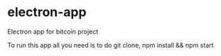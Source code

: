 # electron-app
Electron app for bitcoin project

To run this app all you need is to do git clone, npm install && npm start